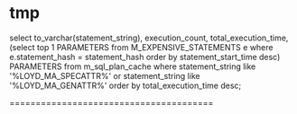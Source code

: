 # tmp
select to_varchar(statement_string), execution_count, total_execution_time,
 (select top 1 PARAMETERS from M_EXPENSIVE_STATEMENTS e where e.statement_hash = statement_hash order by statement_start_time desc) PARAMETERS
 from m_sql_plan_cache
 where statement_string like '%LOYD_MA_SPECATTR%' or statement_string like '%LOYD_MA_GENATTR%'
 order by total_execution_time desc;
 
 =======================================
 

